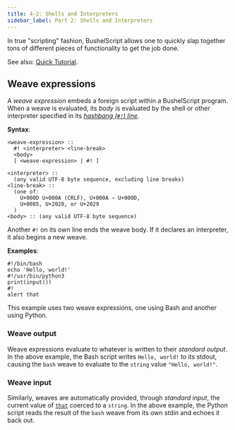 ```yaml
---
title: 4-2: Shells and Interpreters
sidebar_label: Part 2: Shells and Interpreters
---
```


In true "scripting" fashion, BushelScript allows one to quickly slap together tons of different pieces of functionality to get the job done.

See also: [Quick Tutorial](../tutorial/shells-and-interpreters).

## Weave expressions

A _weave expression_ embeds a foreign script within a BushelScript program. When a weave is evaluated, its _body_ is evaluated by the shell or other interpreter specified in its [_hashbang (`#!`) line_](https://en.wikipedia.org/wiki/Shebang_(Unix)).

**Syntax**:

    <weave-expression> ::
      #! <interpreter> <line-break>
      <body>
      [ <weave-expression> | #! ]
    
    <interpreter> ::
      (any valid UTF-8 byte sequence, excluding line breaks)
    <line-break> ::
      (one of:
        U+000D U+000A (CRLF), U+000A ~ U+000D,
        U+0085, U+2028, or U+2029
      )
    <body> :: (any valid UTF-8 byte sequence)

Another `#!` on its own line ends the weave body. If it declares an interpreter, it also begins a new weave.

**Examples**:

```
#!/bin/bash
echo 'Hello, world!'
#!/usr/bin/python3
print(input())
#!
alert that
```

This example uses two weave expressions, one using Bash and another using Python.

### Weave output

Weave expressions evaluate to whatever is written to their _standard output_. In the above example, the Bash script writes `Hello, world!` to its stdout, causing the `bash` weave to evaluate to the `string` value `"Hello, world!"`.

### Weave input

Similarly, weaves are automatically provided, through _standard input_, the current value of [`that`](data-flow#anonymous) coerced to a `string`. In the above example, the Python script reads the result of the `bash` weave from its own stdin and echoes it back out.
